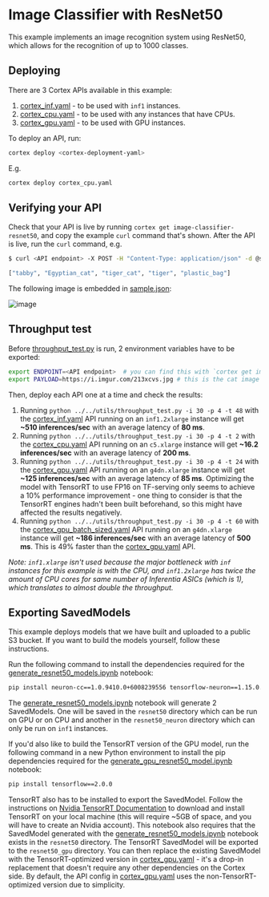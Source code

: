 # Image Classifier with ResNet50

This example implements an image recognition system using ResNet50, which allows for the recognition of up to 1000 classes.

## Deploying

There are 3 Cortex APIs available in this example:

1. [cortex_inf.yaml](cortex_inf.yaml) - to be used with `inf1` instances.
1. [cortex_cpu.yaml](cortex_cpu.yaml) - to be used with any instances that have CPUs.
1. [cortex_gpu.yaml](cortex_gpu.yaml) - to be used with GPU instances.

To deploy an API, run:

```bash
cortex deploy <cortex-deployment-yaml>
```

E.g.

```bash
cortex deploy cortex_cpu.yaml
```

## Verifying your API

Check that your API is live by running `cortex get image-classifier-resnet50`, and copy the example `curl` command that's shown. After the API is live, run the `curl` command, e.g.

```bash
$ curl <API endpoint> -X POST -H "Content-Type: application/json" -d @sample.json

["tabby", "Egyptian_cat", "tiger_cat", "tiger", "plastic_bag"]
```

The following image is embedded in [sample.json](sample.json):

![image](https://i.imgur.com/213xcvs.jpg)

## Throughput test

Before [throughput_test.py](../../utils/throughput_test.py) is run, 2 environment variables have to be exported:

```bash
export ENDPOINT=<API endpoint>  # you can find this with `cortex get image-classifier-resnet50`
export PAYLOAD=https://i.imgur.com/213xcvs.jpg # this is the cat image shown in the previous step
```

Then, deploy each API one at a time and check the results:

1. Running `python ../../utils/throughput_test.py -i 30 -p 4 -t 48` with the [cortex_inf.yaml](cortex_inf.yaml) API running on an `inf1.2xlarge` instance will get **~510 inferences/sec** with an average latency of **80 ms**.
1. Running `python ../../utils/throughput_test.py -i 30 -p 4 -t 2` with the [cortex_cpu.yaml](cortex_cpu.yaml) API running on an `c5.xlarge` instance will get **~16.2 inferences/sec** with an average latency of **200 ms**.
1. Running `python ../../utils/throughput_test.py -i 30 -p 4 -t 24` with the [cortex_gpu.yaml](cortex_gpu.yaml) API running on an `g4dn.xlarge` instance will get **~125 inferences/sec** with an average latency of **85 ms**. Optimizing the model with TensorRT to use FP16 on TF-serving only seems to achieve a 10% performance improvement - one thing to consider is that the TensorRT engines hadn't been built beforehand, so this might have affected the results negatively.
1. Running `python ../../utils/throughput_test.py -i 30 -p 4 -t 60` with the [cortex_gpu_batch_sized.yaml](cortex_gpu_batch_sized.yaml) API running on an `g4dn.xlarge` instance will get **~186 inferences/sec** with an average latency of **500 ms**. This is 49% faster than the [cortex_gpu.yaml](cortex_gpu.yaml) API.

*Note: `inf1.xlarge` isn't used because the major bottleneck with `inf` instances for this example is with the CPU, and `inf1.2xlarge` has twice the amount of CPU cores for same number of Inferentia ASICs (which is 1), which translates to almost double the throughput.*

## Exporting SavedModels

This example deploys models that we have built and uploaded to a public S3 bucket. If you want to build the models yourself, follow these instructions.

Run the following command to install the dependencies required for the [generate_resnet50_models.ipynb](generate_resnet50_models.ipynb) notebook:

```bash
pip install neuron-cc==1.0.9410.0+6008239556 tensorflow-neuron==1.15.0.1.0.1333.0
```

The [generate_resnet50_models.ipynb](generate_resnet50_models.ipynb) notebook will generate 2 SavedModels. One will be saved in the `resnet50` directory which can be run on GPU or on CPU and another in the `resnet50_neuron` directory which can only be run on `inf1` instances.

If you'd also like to build the TensorRT version of the GPU model, run the following command in a new Python environment to install the pip dependencies required for the [generate_gpu_resnet50_model.ipynb](generate_gpu_resnet50_model.ipynb) notebook:

```bash
pip install tensorflow==2.0.0
```

TensorRT also has to be installed to export the SavedModel. Follow the instructions on [Nvidia TensorRT Documentation](https://docs.nvidia.com/deeplearning/tensorrt/install-guide/index.html#installing-debian) to download and install TensorRT on your local machine (this will require ~5GB of space, and you will have to create an Nvidia account). This notebook also requires that the SavedModel generated with the [generate_resnet50_models.ipynb](generate_resnet50_models.ipynb) notebook exists in the `resnet50` directory. The TensorRT SavedModel will be exported to the `resnet50_gpu` directory. You can then replace the existing SavedModel with the TensorRT-optimized version in [cortex_gpu.yaml](cortex_gpu.yaml) - it's a drop-in replacement that doesn't require any other dependencies on the Cortex side. By default, the API config in [cortex_gpu.yaml](cortex_gpu.yaml) uses the non-TensorRT-optimized version due to simplicity.
